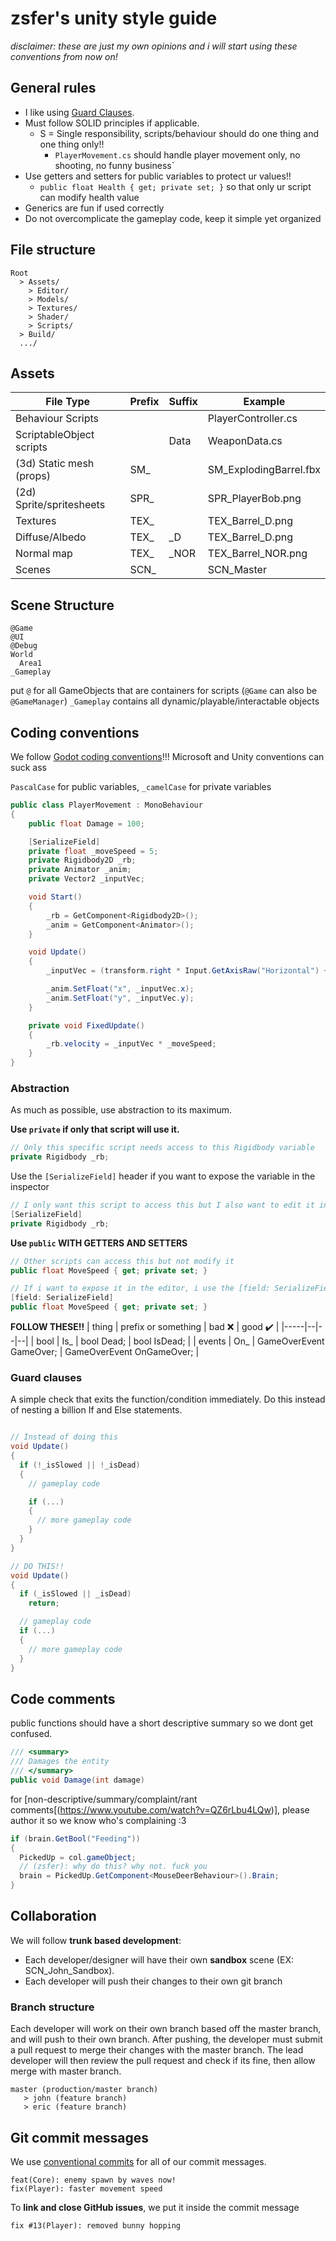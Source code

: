 # zsfer's unity style guide

*disclaimer: these are just my own opinions and i will start using these conventions from now on!*

## General rules

- I like using [Guard Clauses](https://deviq.com/design-patterns/guard-clause).
- Must follow SOLID principles if applicable.
  - S = Single responsibility, scripts/behaviour should do one thing and one thing only!!
    - `PlayerMovement.cs` should handle player movement only, no shooting, no funny business`
- Use getters and setters for public variables to protect ur values!!
  - `public float Health { get; private set; }` so that only ur script can modify health value
- Generics are fun if used correctly
- Do not overcomplicate the gameplay code, keep it simple yet organized

## File structure

```
Root
  > Assets/
    > Editor/
    > Models/
    > Textures/
    > Shader/
    > Scripts/
  > Build/
  .../
```

## Assets

| File Type | Prefix | Suffix | Example | 
------------|--------|---------|-------|
| Behaviour Scripts |  | | PlayerController.cs |
| ScriptableObject scripts | | Data | WeaponData.cs |
| (3d) Static mesh (props) | SM_ | | SM_ExplodingBarrel.fbx |
| (2d) Sprite/spritesheets | SPR_ | | SPR_PlayerBob.png |
| Textures | TEX_ | | TEX_Barrel_D.png |
| Diffuse/Albedo | TEX_ | _D | TEX_Barrel_D.png |
| Normal map | TEX_ | _NOR | TEX_Barrel_NOR.png |
| Scenes | SCN_ | | SCN_Master |

## Scene Structure

```
@Game
@UI
@Debug
World
  Area1
_Gameplay
```

put `@` for all GameObjects that are containers for scripts (`@Game` can also be `@GameManager`)
`_Gameplay` contains all dynamic/playable/interactable objects

## Coding conventions

We follow [Godot coding conventions](https://docs.godotengine.org/en/stable/tutorials/scripting/c_sharp/c_sharp_style_guide.html)!!! Microsoft and Unity conventions can suck ass

`PascalCase` for public variables, `_camelCase` for private variables

```c#
public class PlayerMovement : MonoBehaviour
{
    public float Damage = 100;

    [SerializeField]
    private float _moveSpeed = 5;
    private Rigidbody2D _rb;
    private Animator _anim;
    private Vector2 _inputVec;

    void Start()
    {
        _rb = GetComponent<Rigidbody2D>();
        _anim = GetComponent<Animator>();
    }

    void Update()
    {
        _inputVec = (transform.right * Input.GetAxisRaw("Horizontal") + transform.up * Input.GetAxisRaw("Vertical")).normalized;

        _anim.SetFloat("x", _inputVec.x);
        _anim.SetFloat("y", _inputVec.y);
    }

    private void FixedUpdate()
    {
        _rb.velocity = _inputVec * _moveSpeed;
    }
}
```
### Abstraction

As much as possible, use abstraction to its maximum.

**Use `private` if only that script will use it.**

```c#
// Only this specific script needs access to this Rigidbody variable
private Rigidbody _rb;
```

Use the `[SerializeField]` header if you want to expose the variable in the inspector

```c#
// I only want this script to access this but I also want to edit it in the inspector
[SerializeField]
private Rigidbody _rb;
```

**Use `public` WITH GETTERS AND SETTERS**

```c#
// Other scripts can access this but not modify it
public float MoveSpeed { get; private set; }

// If i want to expose it in the editor, i use the [field: SerializeField] header
[field: SerializeField]
public float MoveSpeed { get; private set; }
```

**FOLLOW THESE!!**
| thing | prefix or something | bad ❌ | good ✔️ |
|-----|--|--|--|
| bool | Is_ | bool Dead; | bool IsDead; |
| events | On_ | GameOverEvent GameOver; | GameOverEvent OnGameOver; |

### Guard clauses

A simple check that exits the function/condition immediately. Do this instead of nesting a billion If and Else statements.
```c#

// Instead of doing this
void Update()
{
  if (!_isSlowed || !_isDead)
  {
    // gameplay code

    if (...)
    {
      // more gameplay code
    }
  }
}

// DO THIS!!
void Update()
{
  if (_isSlowed || _isDead)
    return;

  // gameplay code
  if (...)
  {
    // more gameplay code
  }
}

```

## Code comments

public functions should have a short descriptive summary so we dont get confused.

```c#
/// <summary>
/// Damages the entity
/// </summary>
public void Damage(int damage) 
```

for [non-descriptive/summary/complaint/rant comments[(https://www.youtube.com/watch?v=QZ6rLbu4LQw)], please author it so we know who's complaining :3
```c#
if (brain.GetBool("Feeding"))
{
  PickedUp = col.gameObject;
  // (zsfer): why do this? why not. fuck you
  brain = PickedUp.GetComponent<MouseDeerBehaviour>().Brain; 
}

```

## Collaboration

We will follow **trunk based development**:

- Each developer/designer will have their own **sandbox** scene (EX: SCN_John_Sandbox).
- Each developer will push their changes to their own git branch

### Branch structure

Each developer will work on their own branch based off the master branch, and will push to their own branch. 
After pushing, the developer must submit a pull request to merge their changes with the master branch.
The lead developer will then review the pull request and check if its fine, then allow merge with master branch.

```
master (production/master branch)
   > john (feature branch)
   > eric (feature branch)
```


## Git commit messages

We use [conventional commits](https://www.conventionalcommits.org/en/v1.0.0/) for all of our commit messages.
```
feat(Core): enemy spawn by waves now!
fix(Player): faster movement speed
```

To **link and close GitHub issues**, we put it inside the commit message
```
fix #13(Player): removed bunny hopping
```

